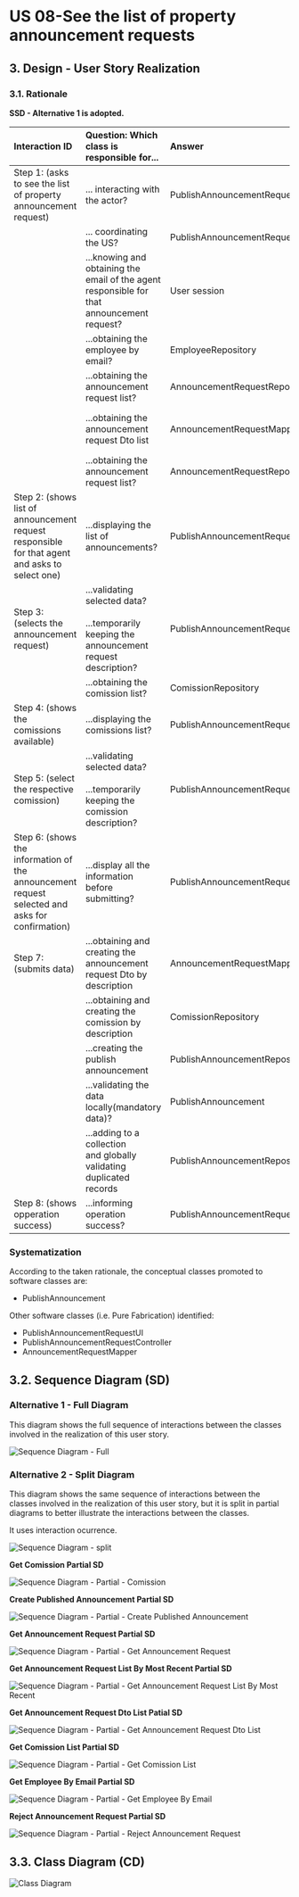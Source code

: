 # US 08-See the list of property announcement requests

## 3. Design - User Story Realization 

### 3.1. Rationale

**SSD - Alternative 1 is adopted.**

| Interaction ID                                                                                 | Question: Which class is responsible for...                                                        | Answer                               | Justification (with patterns)                                                                                 |
|:-----------------------------------------------------------------------------------------------|:---------------------------------------------------------------------------------------------------|:-------------------------------------|:--------------------------------------------------------------------------------------------------------------|
| Step 1: (asks to see the list of property announcement request)                                | ... interacting with the actor?                                                                    | PublishAnnouncementRequestUI         | Pure Fabrication: there is no reason to assign this responsibility to any existing class in the Domain Model. |
|                                                                                                | ... coordinating the US?                                                                           | PublishAnnouncementRequestController | Controller                                                                                                    |
|                                                                                                | ...knowing and obtaining the email of the agent responsible for that announcement request?         | User session                         | IE: knows/has the users on the system                                                                         |
|                                                                                                | ...obtaining the employee by email?                                                                | EmployeeRepository                   | IE:knows/has the employees                                                                                    |
|                                                                                                | ...obtaining the announcement request list?                                                        | AnnouncementRequestRepository        | IE: knows/has its own AnnouncementRequests,Pure Fabrication                                                   |
|                                                                                                | ...obtaining the announcement request Dto list                                                     | AnnouncementRequestMapper            | IE:Kowns/has its own AnnouncementRequestDto,Pure Fabrication,High coesion Low Coupling                        |
|                                                                                                | ...obtaining the announcement request list?                                                        | AnnouncementRequestRepository        | IE: knows/has its own Employees,Pure Fabrication                                                              |
| Step 2: (shows list of announcement request responsible for that agent and asks to select one) | ...displaying the list of announcements?                                                           | PublishAnnouncementRequestUI         | Pure Fabrication                                                                                              |
| Step 3: (selects the announcement request)                                                     | ...validating selected data?<br/><br/>...temporarily keeping the announcement request description? | PublishAnnouncementRequestUI         | Pure Fabrication                                                                                              |
|                                                                                                | ...obtaining the comission list?                                                                   | ComissionRepository                  | Information Expert                                                                                            |
| Step 4: (shows the comissions available)                                                       | ...displaying the comissions list?                                                                 | PublishAnnouncementRequestUI         | Pure Fabrication                                                                                              |
| Step 5: (select the respective comission)                                                      | ...validating selected data?<br/><br/>...temporarily keeping the comission description?            | PublishAnnouncementRequestUI         | Pure Fabrication                                                                                              |
| Step 6: (shows the information of the announcement request selected and asks for confirmation) | ...display all the information before submitting?                                                  | PublishAnnouncementRequestUI         | Pure Fabrication                                                                                              |
| Step 7: (submits data)                                                                         | ...obtaining and creating the announcement request Dto by description                              | AnnouncementRequestMapper            | IE,Creator                                                                                                    |
|                                                                                                | ...obtaining and creating the comission by description                                             | ComissionRepository                  | IE,Creator                                                                                                    |
|                                                                                                | ...creating the publish announcement                                                               | PublishAnnouncementRepository        | IE,Creator                                                                                                    |
|                                                                                                | ...validating the data locally(mandatory data)?                                                    | PublishAnnouncement                  | IE                                                                                                            |
|                                                                                                | ...adding to a collection<br/>and globally<br/>validating duplicated records                       | PublishAnnouncementRepository        | IE                                                                                                            |
| Step 8: (shows opperation success)                                                             | ...informing operation success?                                                                    | PublishAnnouncementRequestUI         | Pure Fabrication                                                                                              |

### Systematization ##

According to the taken rationale, the conceptual classes promoted to software classes are: 

 * PublishAnnouncement

Other software classes (i.e. Pure Fabrication) identified: 

 * PublishAnnouncementRequestUI
 * PublishAnnouncementRequestController
 * AnnouncementRequestMapper

## 3.2. Sequence Diagram (SD)

### Alternative 1 - Full Diagram

This diagram shows the full sequence of interactions between the classes involved in the realization of this user story.

![Sequence Diagram - Full](svg/us08-sequence-diagram-full.svg)

### Alternative 2 - Split Diagram

This diagram shows the same sequence of interactions between the classes involved in the realization of this user story, but it is split in partial diagrams to better illustrate the interactions between the classes.

It uses interaction ocurrence.

![Sequence Diagram - split](svg/us08-sequence-diagram-split.svg)


**Get Comission Partial SD**

![Sequence Diagram - Partial - Comission](svg/us08-sequence-diagram-partial-getComission.svg)


**Create Published Announcement Partial SD**

![Sequence Diagram - Partial - Create Published Announcement](svg/us08-sequence-diagram-partial-createPublishedAnnouncement.svg)


**Get Announcement Request Partial SD**

![Sequence Diagram - Partial - Get Announcement Request](svg/us08-sequence-diagram-partial-getAnnouncementRequest.svg)

**Get Announcement Request List By Most Recent Partial SD**

![Sequence Diagram - Partial - Get Announcement Request List By Most Recent](svg/us08-sequence-diagram-partial-getAnnouncementRequestListByMostRecent.svg)

**Get Announcement Request Dto List Patial SD**

![Sequence Diagram - Partial - Get Announcement Request Dto List](svg/us08-sequence-diagram-partial-getAnnouncementRequestListDTO.svg)


**Get Comission List Partial SD**

![Sequence Diagram - Partial - Get Comission List](svg/us08-sequence-diagram-partial-getComissionList.svg)

**Get Employee By Email Partial SD**

![Sequence Diagram - Partial - Get Employee By Email](svg/us08-sequence-diagram-partial-getEmployeeByEmail.svg)


**Reject Announcement Request Partial SD**

![Sequence Diagram - Partial - Reject Announcement Request](svg/us08-sequence-diagram-partial-rejectAnnouncementRequest.svg)


## 3.3. Class Diagram (CD)

![Class Diagram](svg/us08-class-diagram.svg)